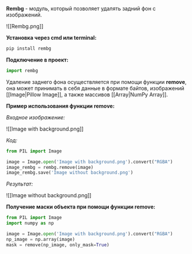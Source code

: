 **Rembg** - модуль, который позволяет удалять задний фон с изображений.

![[Rembg.png]]

**Установка через cmd или terminal:**

```Python
pip install rembg
```

**Подключение в проект:**

```Python
import rembg
```

Удаление заднего фона осуществляется при помощи функции **remove**, она может принимать в себя данные в формате байтов, изображений [[Image|Pillow Image]], а также массивов [[Array|NumPy Array]].

**Пример использования функции remove:**

*Входное изображение:*

![[Image with background.png]]

*Код:*

```Python
from PIL import Image

image = Image.open('Image with background.png').convert("RGBA")
image_rembg = rembg.remove(image)
image_rembg.save('Image without background.png')
```

*Результат:*

![[Image without background.png]]

**Получение маски объекта при помощи функции remove:**

```Python
from PIL import Image
import numpy as np

image = Image.open('Image with background.png').convert("RGBA")
np_image = np.array(image)
mask = remove(np_image, only_mask=True)
```